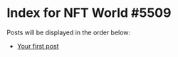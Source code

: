 # Index for NFT World #5509
Posts will be displayed in the order below:

- [Your first post](./001-first.md)


